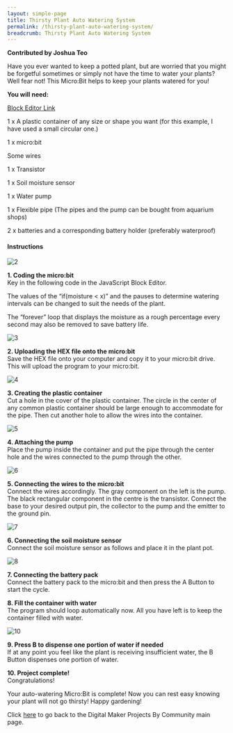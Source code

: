 ```yaml
---
layout: simple-page
title: Thirsty Plant Auto Watering System
permalink: /thirsty-plant-auto-watering-system/
breadcrumb: Thirsty Plant Auto Watering System
---
```


**Contributed by Joshua Teo**

Have you ever wanted to keep a potted plant, but are worried that you might be forgetful sometimes or simply not have the time to water your plants? Well fear not! This Micro:Bit helps to keep your plants watered for you!

**You will need:**

<a href="https://makecode.microbit.org/" target="_blank">Block Editor Link</a><br>

1 x A plastic container of any size or shape you want (for this example, I have used a small circular one.)<br>

1 x micro:bit<br>

Some wires<br>

1 x Transistor<br>

1 x Soil moisture sensor<br>

1 x Water pump<br>

1 x Flexible pipe (The pipes and the pump can be bought from aquarium shops)<br>

2 x batteries and a corresponding battery holder (preferably waterproof)<br>

#### Instructions

![2](//images/in-schools/digital-maker/projects/a-better-world/thirsty-plant-auto-watering-system/auto-plant-watering-project1.jpg)

**1.  Coding the micro:bit** <br>Key in the following code in the JavaScript Block Editor.

The values of the “if(moisture < x)” and the pauses to determine watering intervals can be changed to suit the needs of the plant.

The “forever” loop that displays the moisture as a rough percentage every second may also be removed to save battery life.<br>

![3](/images/in-schools/digital-maker/projects/a-better-world/thirsty-plant-auto-watering-system/auto-plant-watering-project2.jpg)

**2.  Uploading the HEX file onto the micro:bit** <br>Save the HEX file onto your computer and copy it to your micro:bit drive. This will upload the program to your micro:bit.<br>

![4](/images/in-schools/digital-maker/projects/a-better-world/thirsty-plant-auto-watering-system/auto-plant-watering-project3.jpg)

**3. Creating the plastic container** <br>Cut a hole in the cover of the plastic container. The circle in the center of any common plastic container should be large enough to accommodate for the pipe. Then cut another hole to allow the wires into the container.<br>

![5](/images/in-schools/digital-maker/projects/a-better-world/thirsty-plant-auto-watering-system/auto-plant-watering-project4.jpg)

**4.  Attaching the pump**<br>Place the pump inside the container and put the pipe through the center hole and the wires connected to the pump through the other.<br>

![6](/images/in-schools/digital-maker/projects/a-better-world/thirsty-plant-auto-watering-system/auto-plant-watering-project5.jpg)

**5. Connecting the wires to the micro:bit**<br>Connect the wires accordingly. The gray component on the left is the pump. The black rectangular component in the centre is the transistor. Connect the base to your desired output pin, the collector to the pump and the emitter to the ground pin.<br>

![7](/images/in-schools/digital-maker/projects/a-better-world/thirsty-plant-auto-watering-system/auto-plant-watering-project6.jpg)

**6. Connecting the soil moisture sensor**<br>Connect the soil moisture sensor as follows and place it in the plant pot.<br>

![8](/images/in-schools/digital-maker/projects/a-better-world/thirsty-plant-auto-watering-system/auto-plant-watering-project7.jpg)

**7. Connecting the battery pack**<br>Connect the battery pack to the micro:bit and then press the A Button to start the cycle.<br>

**8. Fill the container with water**<br>The program should loop automatically now. All you have left is to keep the container filled with water.<br>

![10](/images/in-schools/digital-maker/projects/a-better-world/thirsty-plant-auto-watering-system/auto-plant-watering-project8.jpg)

**9. Press B to dispense one portion of water if needed**<br>If at any point you feel like the plant is receiving insufficient water, the B Button dispenses one portion of water.<br>

**10. Project complete!**<br>Congratulations!

Your auto-watering Micro:Bit is complete! Now you can rest easy knowing your plant will not go thirsty! Happy gardening!<br>


Click [here](/in-schools/digital-maker/projects/) to go back to the Digital Maker Projects By Community main page.
